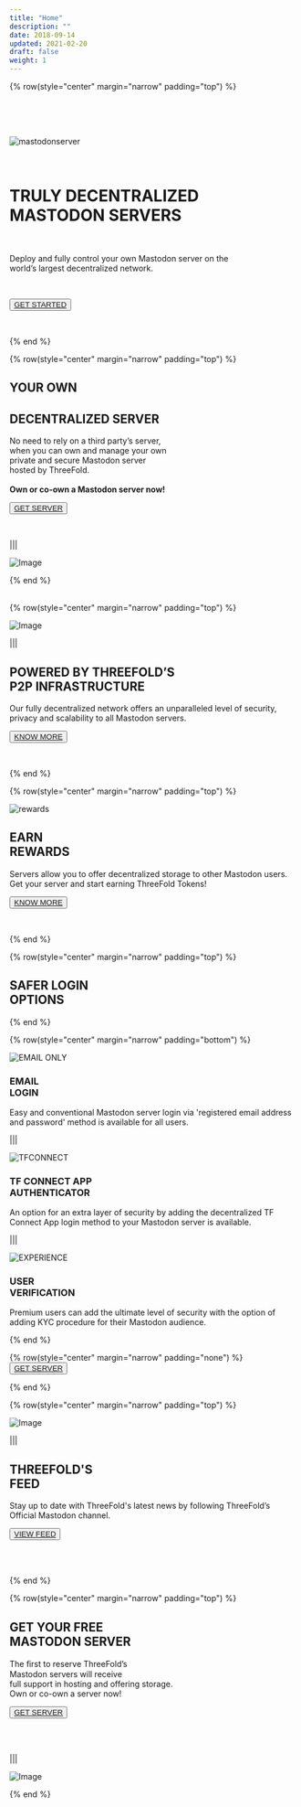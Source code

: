 ```yaml
---
title: "Home"
description: ""
date: 2018-09-14
updated: 2021-02-20
draft: false
weight: 1
---
```


<!-- section 1 (header) -->

{% row(style="center" margin="narrow" padding="top") %}

<br />
<br />
<br>

![mastodonserver](mastodonserver.png)

<br />

# TRULY DECENTRALIZED <br>MASTODON SERVERS

<br>

Deploy and fully control your own Mastodon server on the <br />world’s largest decentralized network.

<br>

<button>[GET STARTED](/getserver)</button>

<br>

{% end %}

<!-- section 2 -->

{% row(style="center" margin="narrow" padding="top") %}

## YOUR OWN <br /> 
## DECENTRALIZED SERVER <br /> 

No need to rely on a third party’s server,<br>
when you can own and manage your own <br>
private and secure Mastodon server<br>
hosted by ThreeFold.
<br />
<br />
**Own or co-own a Mastodon server now!**

<button>[GET SERVER](/getserver)</button>

<br>

|||

![Image](RGAsset20.png)

{% end %}

<!-- section 3 -->


<br>
{% row(style="center" margin="narrow" padding="top") %}

![Image](RGAsset111.png)

|||

## POWERED BY THREEFOLD’S <br /> P2P INFRASTRUCTURE

Our fully decentralized network offers an unparalleled level of security, privacy and scalability to all Mastodon servers.

<button>[KNOW MORE](https://library.threefold.me/info/threefold#/tfgrid/threefold__grid_home)</button>

<br>

{% end %}

<!-- section 4 -->

{% row(style="center" margin="narrow" padding="top") %}

![rewards](reward.png)

## EARN <br>REWARDS

Servers allow you to offer decentralized storage to other Mastodon users. <br />Get your server and start earning ThreeFold Tokens!

<button>[KNOW MORE](/getserver)</button>

<br>

{% end %}

<!-- section 2 (header) -->

{% row(style="center" margin="narrow" padding="top") %}

## SAFER LOGIN <BR> OPTIONS
{% end %}

<!-- section 3 -->

{% row(style="center" margin="narrow" padding="bottom") %}

![EMAIL ONLY](RGAsset10.png#medium)

### EMAIL<br>LOGIN

Easy and conventional Mastodon server login via 'registered email address and password' method is available for all users.

|||

![TFCONNECT](RGAsset11.png#medium)

### **TF CONNECT APP<br>AUTHENTICATOR**

An option for an extra layer of security by adding the decentralized TF Connect App login method to your Mastodon server is available. 

|||

![EXPERIENCE](RGAsset12.png#medium)

### **USER<br>VERIFICATION**

Premium users can add the ultimate level of security with the option of adding KYC procedure for their Mastodon audience.

{% end %}

<!-- section 4 -->

{% row(style="center" margin="narrow" padding="none") %}
<button>[GET SERVER](https://getmastodon.threefold.io/)</button>

{% end %}

<!-- section 6 -->

{% row(style="center" margin="narrow" padding="top") %}

![Image](feed.png)

|||

## THREEFOLD'S <br /> FEED

Stay up to date with ThreeFold's latest news by following ThreeFold’s Official Mastodon channel.

<button>[VIEW FEED](/threefoldfeed)</button>

<br>
<br>

{% end %}

<!-- section 7 -->

{% row(style="center" margin="narrow" padding="top") %}

## GET YOUR FREE<br />MASTODON SERVER

The ﬁrst to reserve ThreeFold’s <br>
Mastodon servers will receive <br>
full support in hosting and offering storage.
<br>
Own or co-own a server now!

<button>[GET SERVER](/getserver)</button>

<br>
<br>

|||

![Image](server.png)

{% end %}
